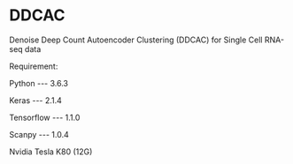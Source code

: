 # DDCAC
Denoise Deep Count Autoencoder Clustering (DDCAC) for Single Cell RNA-seq data

Requirement:

Python --- 3.6.3

Keras --- 2.1.4

Tensorflow --- 1.1.0

Scanpy --- 1.0.4

Nvidia Tesla K80 (12G)